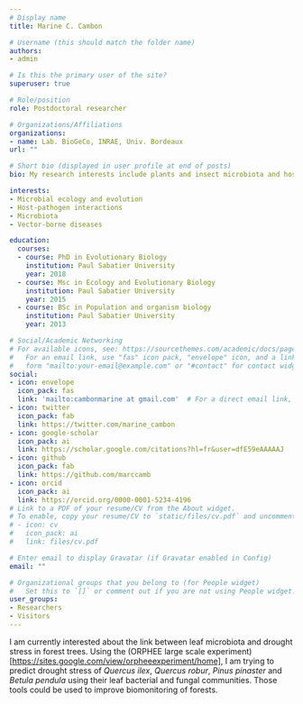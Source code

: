 ```yaml
---
# Display name
title: Marine C. Cambon

# Username (this should match the folder name)
authors:
- admin

# Is this the primary user of the site?
superuser: true

# Role/position
role: Postdoctoral researcher

# Organizations/Affiliations
organizations:
- name: Lab. BioGeCo, INRAE, Univ. Bordeaux
url: ""

# Short bio (displayed in user profile at end of posts)
bio: My research interests include plants and insect microbiota and host-pathogen interactions.

interests:
- Microbial ecology and evolution
- Host-pathogen interactions
- Microbiota
- Vector-borne diseases

education:
  courses:
  - course: PhD in Evolutionary Biology
    institution: Paul Sabatier University
    year: 2018
  - course: Msc in Ecology and Evolutionary Biology
    institution: Paul Sabatier University
    year: 2015
  - course: BSc in Population and organism biology
    institution: Paul Sabatier University
    year: 2013

# Social/Academic Networking
# For available icons, see: https://sourcethemes.com/academic/docs/page-builder/#icons
#   For an email link, use "fas" icon pack, "envelope" icon, and a link in the
#   form "mailto:your-email@example.com" or "#contact" for contact widget.
social:
- icon: envelope
  icon_pack: fas
  link: 'mailto:cambonmarine at gmail.com'  # For a direct email link, use "mailto:test@example.org".
- icon: twitter
  icon_pack: fab
  link: https://twitter.com/marine_cambon
- icon: google-scholar
  icon_pack: ai
  link: https://scholar.google.com/citations?hl=fr&user=dfE59eAAAAAJ
- icon: github
  icon_pack: fab
  link: https://github.com/marccamb
- icon: orcid
  icon_pack: ai
  link: https://orcid.org/0000-0001-5234-4196
# Link to a PDF of your resume/CV from the About widget.
# To enable, copy your resume/CV to `static/files/cv.pdf` and uncomment the lines below.
# - icon: cv
#   icon_pack: ai
#   link: files/cv.pdf

# Enter email to display Gravatar (if Gravatar enabled in Config)
email: ""

# Organizational groups that you belong to (for People widget)
#   Set this to `[]` or comment out if you are not using People widget.
user_groups:
- Researchers
- Visitors
---
```


I am currently interested about the link between leaf microbiota and drought stress in forest trees. Using the (ORPHEE large scale experiment)[https://sites.google.com/view/orpheeexperiment/home], I am trying to predict drought stress of *Quercus ilex*, *Quercus robur*, *Pinus pinaster* and *Betula pendula* using their leaf bacterial and fungal communities. Those tools could be used to improve biomonitoring of forests.
